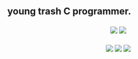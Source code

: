 <h2 align="left">young trash C programmer.</h2>

###

<p align="center">
  <img src="https://github-readme-stats.vercel.app/api?username=strict1parents&show_icons=true&theme=tokyonight&hide_border=true" />
  <img src="https://github-readme-stats.vercel.app/api/top-langs/?username=strict1parents&layout=compact&theme=tokyonight&hide_border=true"/>
</p>

###

<p align="center">
  <img src="https://img.shields.io/badge/C-%2300599C.svg?style=for-the-badge&logo=c&logoColor=white" />
  <img src="https://img.shields.io/badge/Arch_Linux-1793D1?style=for-the-badge&logo=arch-linux&logoColor=white" />
  <img src="https://img.shields.io/badge/Vim-%2311AB00.svg?style=for-the-badge&logo=vim&logoColor=white"/>  
</p>
<!---
strict1parents/strict1parents is a ✨ special ✨ repository because its `README.md` (this file) appears on your GitHub profile.
You can click the Preview link to take a look at your changes.
--->
